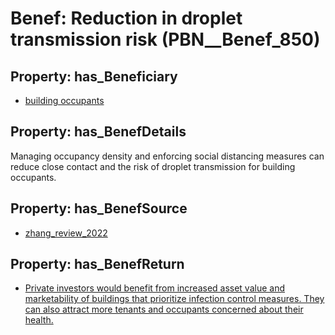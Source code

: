 # Benef: __Reduction in droplet transmission risk__ (PBN__Benef_850)

## Property: has_Beneficiary

* [building occupants](../Stakeholder/PBN__Stakeholder_97)

## Property: has_BenefDetails

Managing occupancy density and enforcing social distancing measures can reduce close contact and the risk of droplet transmission for building occupants.

## Property: has_BenefSource

* [zhang_review_2022](../Article/PBN__Article_171)

## Property: has_BenefReturn

* [Private investors would benefit from increased asset value and marketability of buildings that prioritize infection control measures. They can also attract more tenants and occupants concerned about their health.](../BenefReturn/PBN__BenefReturn_924)

